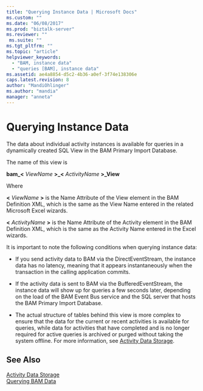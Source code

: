```yaml
---
title: "Querying Instance Data | Microsoft Docs"
ms.custom: ""
ms.date: "06/08/2017"
ms.prod: "biztalk-server"
ms.reviewer: ""
 ms.suite: ""
ms.tgt_pltfrm: ""
ms.topic: "article"
helpviewer_keywords: 
  - "BAM, instance data"
  - "queries [BAM], instance data"
ms.assetid: ae4a8854-d5c2-4b36-a0ef-3f74e138306e
caps.latest.revision: 8
author: "MandiOhlinger"
ms.author: "mandia"
manager: "anneta"
---
```

# Querying Instance Data
The data about individual activity instances is available for queries in a dynamically created SQL View in the BAM Primary Import Database.  
  
 The name of this view is  
  
 **bam_\<** *ViewName* **>_\<** *ActivityName* **>_View**  
  
 Where  
  
 **\<** *ViewName* **>** is the Name Attribute of the View element in the BAM Definition XML, which is the same as the View Name entered in the related Microsoft Excel wizards.  
  
 **\<** *ActivityName* **>** is the Name Attribute of the Activity element in the BAM Definition XML, which is the same as the Activity Name entered in the Excel wizards.  
  
 It is important to note the following conditions when querying instance data:  
  
-   If you send activity data to BAM via the DirectEventStream, the instance data has no latency, meaning that it appears instantaneously when the transaction in the calling application commits.  
  
-   If the activity data is sent to BAM via the BufferedEventStream, the instance data will show up for queries a few seconds later, depending on the load of the BAM Event Bus service and the SQL server that hosts the BAM Primary Import Database.  
  
-   The actual structure of tables behind this view is more complex to ensure that the data for the current or recent activities is available for queries, while data for activities that have completed and is no longer required for active queries is archived or purged without taking the system offline. For more information, see [Activity Data Storage](../core/activity-data-storage.md).  
  
## See Also  
 [Activity Data Storage](../core/activity-data-storage.md)   
 [Querying BAM Data](../core/querying-bam-data.md)